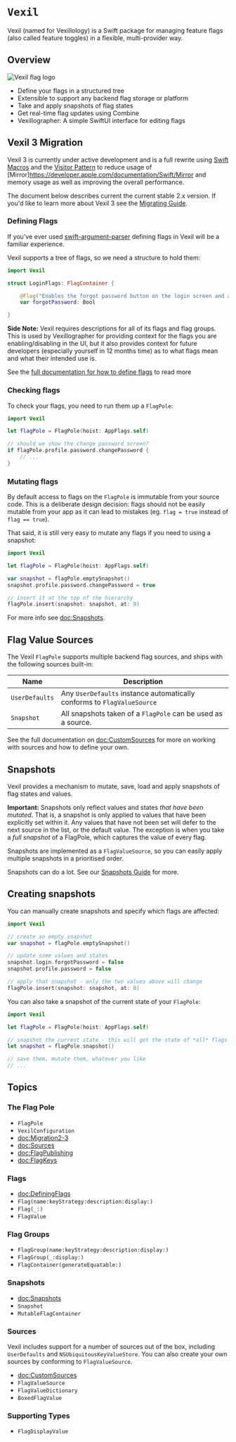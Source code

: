 # ``Vexil``

Vexil (named for Vexillology) is a Swift package for managing feature flags (also called feature toggles) in a flexible, multi-provider way.

## Overview

![Vexil flag logo](vexil.png)

* Define your flags in a structured tree
* Extensible to support any backend flag storage or platform
* Take and apply snapshots of flag states
* Get real-time flag updates using Combine
* Vexillographer: A simple SwiftUI interface for editing flags

## Vexil 3 Migration

Vexil 3 is currently under active development and is a full rewrite using
 [Swift Macros](https://docs.swift.org/swift-book/documentation/the-swift-programming-language/macros/)
and the [Visitor Pattern](https://en.wikipedia.org/wiki/Visitor_pattern) to reduce usage of
[Mirror]https://developer.apple.com/documentation/Swift/Mirror and memory usage as well as
improving the overall performance.

The document below describes current the current stable 2.x version. If you'd like to learn more about Vexil 3 see
the [Migrating Guide](<doc:Migration2-3>).

### Defining Flags

If you've ever used [swift-argument-parser] defining flags in Vexil will be a familiar experience.

Vexil supports a tree of flags, so we need a structure to hold them:

```swift
import Vexil

struct LoginFlags: FlagContainer {

    @Flag("Enables the forgot password button on the login screen and associated flows")
    var forgotPassword: Bool

}
```

**Side Note:** Vexil requires descriptions for all of its flags and flag groups. This is used by Vexillographer for providing context for the flags you are enabling/disabling in the UI, but it also provides context for future developers (especially yourself in 12 months time) as to what flags mean and what their intended use is.

See the [full documentation for how to define flags](<doc:DefiningFlags>) to read more

### Checking flags

To check your flags, you need to run them up a ``FlagPole``:

```swift
import Vexil

let flagPole = FlagPole(hoist: AppFlags.self)

// should we show the change password screen?
if flagPole.profile.password.changePassword {
    // ...
}
```

### Mutating flags

By default access to flags on the ``FlagPole`` is immutable from your source code. This is a deliberate design decision: flags should not be easily mutable from your app as it can lead to mistakes (eg. `flag = true` instead of `flag == true`).

That said, it is still very easy to mutate any flags if you need to using a snapshot:

```swift
import Vexil

let flagPole = FlagPole(hoist: AppFlags.self)

var snapshot = flagPole.emptySnapshot()
snapshot.profile.password.changePassword = true

// insert it at the top of the hierarchy
flagPole.insert(snapshot: snapshot, at: 0)
```

For more info see <doc:Snapshots>.

## Flag Value Sources

The Vexil `FlagPole` supports multiple backend flag sources, and ships with the following sources built-in:

| Name | Description |
|------|-------------|
| `UserDefaults` | Any `UserDefaults` instance automatically conforms to ``FlagValueSource`` |
| `Snapshot` | All snapshots taken of a ``FlagPole`` can be used as a source. |

See the full documentation on <doc:CustomSources> for more on working with sources and how to define your own.


## Snapshots

Vexil provides a mechanism to mutate, save, load and apply snapshots of flag states and values.

**Important:** Snapshots only reflect values and states _that have been mutated_. That is, a snapshot is only applied to values that have been explicitly set within it. Any values that have not been set will defer to the next source in the list, or the default value. The exception is when you take a _full snapshot_ of a FlagPole, which captures the value of every flag.

Snapshots are implemented as a ``FlagValueSource``, so you can easily apply multiple snapshots in a prioritised order.

Snapshots can do a lot. See our [Snapshots Guide](<doc:Snapshots>) for more.

## Creating snapshots

You can manually create snapshots and specify which flags are affected:

```swift
import Vexil

// create an empty snapshot
var snapshot = flagPole.emptySnapshot()

// update some values and states
snapshot.login.forgotPassword = false
snapshot.profile.password = false

// apply that snapshot - only the two values above will change
flagPole.insert(snapshot: snapshot, at: 0)
```

You can also take a snapshot of the current state of your ``FlagPole``:

```swift
import Vexil

let flagPole = FlagPole(hoist: AppFlags.self)

// snapshot the current state - this will get the state of *all* flags
let snapshot = flagPole.snapshot()

// save them, mutate them, whatever you like
// ...
```


## Topics

### The Flag Pole

- ``FlagPole``
- ``VexilConfiguration``
- <doc:Migration2-3>
- <doc:Sources>
- <doc:FlagPublishing>
- <doc:FlagKeys>

### Flags

- <doc:DefiningFlags>
- ``Flag(name:keyStrategy:description:display:)``
- ``Flag(_:)``
- ``FlagValue``

### Flag Groups

- ``FlagGroup(name:keyStrategy:description:display:)``
- ``FlagGroup(_:display:)``
- ``FlagContainer(generateEquatable:)``

### Snapshots

- <doc:Snapshots>
- ``Snapshot``
- ``MutableFlagContainer``

### Sources

Vexil includes support for a number of sources out of the box, including `UserDefaults` and `NSUbiquitousKeyValueStore`. You can also create your own sources by conforming to ``FlagValueSource``.

- <doc:CustomSources>
- ``FlagValueSource``
- ``FlagValueDictionary``
- ``BoxedFlagValue``

### Supporting Types

- ``FlagDisplayValue``

<!--### Diagnostics-->
<!---->
<!--- <doc:Diagnostics>-->
<!--- ``FlagPoleDiagnostic``-->

[swift-argument-parser]: https://github.com/apple/swift-argument-parser
